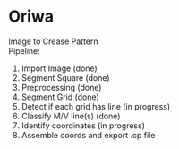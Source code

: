 # Oriwa
Image to Crease Pattern  
Pipeline:  
1. Import Image (done)  
2. Segment Square (done)  
3. Preprocessing (done)  
4. Segment Grid (done)  
5. Detect if each grid has line (in progress)  
6. Classify M/V line(s) (done)  
7. Identify coordinates (in progress)  
8. Assemble coords and export .cp file
